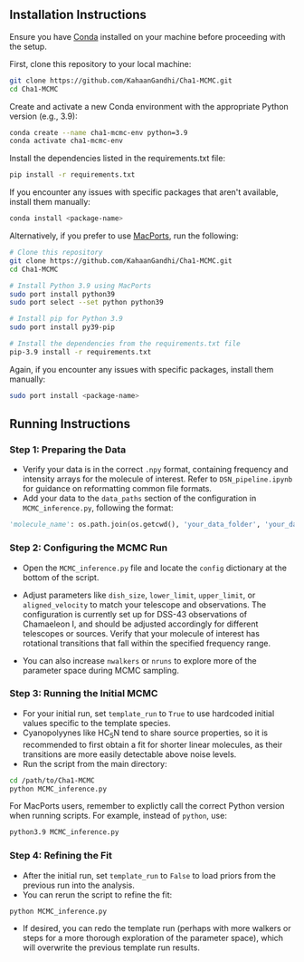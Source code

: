 ## Installation Instructions

Ensure you have [Conda](https://docs.conda.io/projects/conda/en/latest/user-guide/install/index.html) installed on your machine before proceeding with the setup.

First, clone this repository to your local machine:

```bash
git clone https://github.com/KahaanGandhi/Cha1-MCMC.git
cd Cha1-MCMC
```
Create and activate a new Conda environment with the appropriate Python version (e.g., 3.9):

```bash
conda create --name cha1-mcmc-env python=3.9
conda activate cha1-mcmc-env
```
Install the dependencies listed in the requirements.txt file:
```bash
pip install -r requirements.txt
```
If you encounter any issues with specific packages that aren't available, install them manually:
```bash
conda install <package-name>
```

Alternatively, if you prefer to use [MacPorts](https://guide.macports.org/chunked/installing.macports.html), run the following:
```bash
# Clone this repository
git clone https://github.com/KahaanGandhi/Cha1-MCMC.git
cd Cha1-MCMC

# Install Python 3.9 using MacPorts
sudo port install python39
sudo port select --set python python39

# Install pip for Python 3.9
sudo port install py39-pip

# Install the dependencies from the requirements.txt file
pip-3.9 install -r requirements.txt
```

Again, if you encounter any issues with specific packages, install them manually:
```bash
sudo port install <package-name>
```

## Running Instructions

### Step 1: Preparing the Data

- Verify your data is in the correct `.npy` format, containing frequency and intensity arrays for the molecule of interest. Refer to `DSN_pipeline.ipynb`  for guidance on reformatting common file formats.
- Add your data to the `data_paths` section of the configuration in `MCMC_inference.py`, following the format:
```python
'molecule_name': os.path.join(os.getcwd(), 'your_data_folder', 'your_data_file.npy'),
```

### Step 2: Configuring the MCMC Run

- Open the `MCMC_inference.py` file and locate the `config` dictionary at the bottom of the script.
- Adjust parameters like `dish_size`, `lower_limit`, `upper_limit`, or `aligned_velocity` to match your telescope and observations. The configuration is currently set up for DSS-43 observations of Chamaeleon I, and should be adjusted accordingly for different telescopes or sources. Verify that your molecule of interest has rotational transitions that fall within the specified frequency range.

- You can also increase `nwalkers` or `nruns` to explore more of the parameter space during MCMC sampling.

### Step 3: Running the Initial MCMC

- For your initial run, set ```template_run``` to ```True``` to use hardcoded initial values specific to the template species.
- Cyanopolyynes like HC<sub>5</sub>N tend to share source properties, so it is recommended to first obtain a fit for shorter linear molecules, as their transitions are more easily detectable above noise levels.
- Run the script from the main directory:
```bash
cd /path/to/Cha1-MCMC
python MCMC_inference.py
```

For MacPorts users, remember to explictly call the correct Python version when running scripts. For example, instead of `python`, use:
```bash
python3.9 MCMC_inference.py
```

### Step 4: Refining the Fit

- After the initial run, set `template_run` to `False` to load priors from the previous run into the analysis.
- You can rerun the script to refine the fit:
```bash
python MCMC_inference.py
```
- If desired, you can redo the template run (perhaps with more walkers or steps for a more thorough exploration of the parameter space), which will overwrite the previous template run results.
